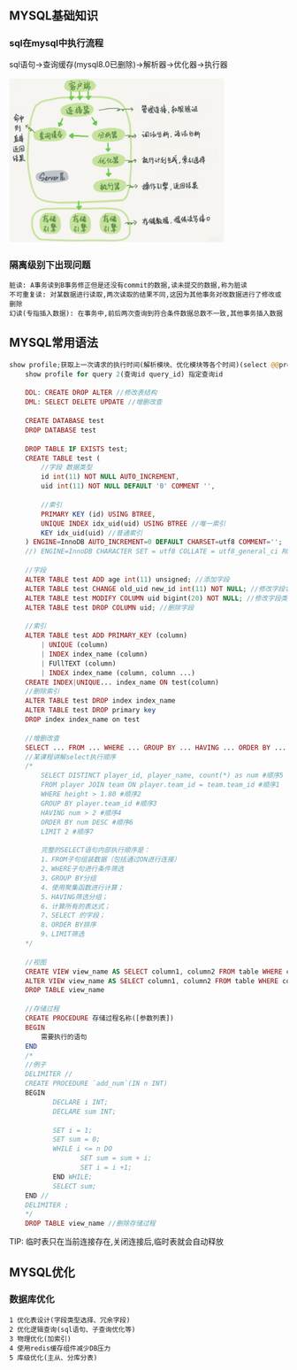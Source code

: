 ## MYSQL基础知识
### sql在mysql中执行流程
sql语句->查询缓存(mysql8.0已删除)->解析器->优化器->执行器

<img src="./images/mysql逻辑架构图.png" height="300"></img>

### 隔离级别下出现问题

    脏读: A事务读到B事务修正但是还没有commit的数据,读未提交的数据,称为脏读
    不可重复读: 对某数据进行读取,两次读取的结果不同,这因为其他事务对改数据进行了修改或删除
    幻读(专指插入数据): 在事务中,前后两次查询到符合条件数据总数不一致,其他事务插入数据

## MYSQL常用语法

```php
show profile;获取上一次请求的执行时间(解析模块、优化模块等各个时间)(select @@profiling; set profiling=1)
    show profile for query 2(查询id query_id) 指定查询id

    DDL: CREATE DROP ALTER //修改表结构
    DML: SELECT DELETE UPDATE //增删改查

    CREATE DATABASE test
    DROP DATABASE test

    DROP TABLE IF EXISTS test;
    CREATE TABLE test (
        //字段 数据类型
        id int(11) NOT NULL AUTO_INCREMENT,
        uid int(11) NOT NULL DEFAULT '0' COMMENT '',

        //索引
        PRIMARY KEY (id) USING BTREE,
        UNIQUE INDEX idx_uid(uid) USING BTREE //唯一索引
        KEY idx_uid(uid) //普通索引
    ) ENGINE=InnoDB AUTO_INCREMENT=0 DEFAULT CHARSET=utf8 COMMENT='';
    //) ENGINE=InnoDB CHARACTER SET = utf8 COLLATE = utf8_general_ci ROW_FORMAT = Dynamic;

    //字段
    ALTER TABLE test ADD age int(11) unsigned; //添加字段
    ALTER TABLE test CHANGE old_uid new_id int(11) NOT NULL; //修改字段名
    ALTER TABLE test MODIFY COLUMN uid bigint(20) NOT NULL; //修改字段类型
    ALTER TABLE test DROP COLUMN uid; //删除字段

    //索引
    ALTER TABLE test ADD PRIMARY_KEY (column)
        | UNIQUE (column)
        | INDEX index_name (column)
        | FUllTEXT (column)
        | INDEX index_name (column, column ...)
    CREATE INDEX|UNIQUE... index_name ON test(column)
    //删除索引
    ALTER TABLE test DROP index index_name
    ALTER TABLE test DROP primary key
    DROP index index_name on test

    //增删改查
    SELECT ... FROM ... WHERE ... GROUP BY ... HAVING ... ORDER BY ... LIMIT ...
    //某课程讲解select执行顺序
    /*
        SELECT DISTINCT player_id, player_name, count(*) as num #顺序5
        FROM player JOIN team ON player.team_id = team.team_id #顺序1
        WHERE height > 1.80 #顺序2
        GROUP BY player.team_id #顺序3
        HAVING num > 2 #顺序4
        ORDER BY num DESC #顺序6
        LIMIT 2 #顺序7

        完整的SELECT语句内部执行顺序是：
        1、FROM子句组装数据（包括通过ON进行连接）
        2、WHERE子句进行条件筛选
        3、GROUP BY分组
        4、使用聚集函数进行计算；
        5、HAVING筛选分组；
        6、计算所有的表达式；
        7、SELECT 的字段；
        8、ORDER BY排序
        9、LIMIT筛选
    */

    //视图
    CREATE VIEW view_name AS SELECT column1, column2 FROM table WHERE condition
    ALTER VIEW view_name AS SELECT column1, column2 FROM table WHERE condition //修改视图
    DROP TABLE view_name

    //存储过程
    CREATE PROCEDURE 存储过程名称([参数列表])
    BEGIN
        需要执行的语句
    END
    /*
    //例子
    DELIMITER //
    CREATE PROCEDURE `add_num`(IN n INT)
    BEGIN
           DECLARE i INT;
           DECLARE sum INT;

           SET i = 1;
           SET sum = 0;
           WHILE i <= n DO
                  SET sum = sum + i;
                  SET i = i +1;
           END WHILE;
           SELECT sum;
    END //
    DELIMITER ;
    */
    DROP TABLE view_name //删除存储过程

```

TIP: 临时表只在当前连接存在,关闭连接后,临时表就会自动释放
## MYSQL优化
### 数据库优化

    1 优化表设计(字段类型选择、冗余字段)
    2 优化逻辑查询(sql语句、子查询优化等)
    3 物理优化(加索引)
    4 使用redis缓存组件减少DB压力
    5 库级优化(主从、分库分表)







